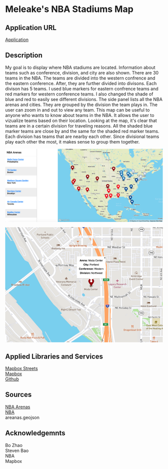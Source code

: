 # Meleake's NBA Stadiums Map

## Application URL

[Application](https://meleakewubbie.github.io/nba_stadiums/) 

## Description

My goal is to display where NBA stadiums are located. Information about teams such as conference, division, and city are also shown. There are 30 teams in the NBA. The teams are divided into the western confrence and the eastern conference. After, they are further divided into divisons. Each divison has 5 teams. I used blue markers for eastern confrence teams and red markers for western conference teams. I also changed the shade of blue and red to easily see different divisions. The side panel lists all the NBA arenas and cities. They are grouped by the division the team plays in. The user can zoom in and out to view any team. This map can be useful to anyone who wants to know about teams in the NBA. It allows the user to vizualize teams based on their location. Looking at the map, it's clear that teams are in a certain division for traveling reasons. All the shaded blue marker teams are close by and the same for the shaded red marker teams. Each division has teams that are nearby each other. Since divisional teams play each other the most, it makes sense to group them together. 


![my screenshot](https://github.com/meleakewubbie/geog495_final.github.io/blob/master/assets/screenshot.png)

![my screenshot2](https://github.com/meleakewubbie/geog495_final.github.io/blob/master/assets/screenshot2.png)

## Applied Libraries and Services

[Mapbox Streets](https://www.mapbox.com/maps/streets)\
[Mapbox](https://studio.mapbox.com/)\
[Github](https://github.com/)

## Sources

[NBA Arenas](https://basketball.fandom.com/wiki/National_Basketball_Association_arenas)\
[NBA](https://www.nba.com/)\
areanas.geojson

## Acknowledgemnts

Bo Zhao\
Steven Bao\
NBA\
Mapbox 
